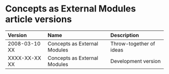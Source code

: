 ﻿Concepts as External Modules article versions
============================================

|Version|Name|Description|
| :- | :- | :- |
|2008-03-10 XX  |Concepts as External Modules|Throw-together of ideas|
|XXXX-XX-XX XX|Concepts as External Modules|Development version|

